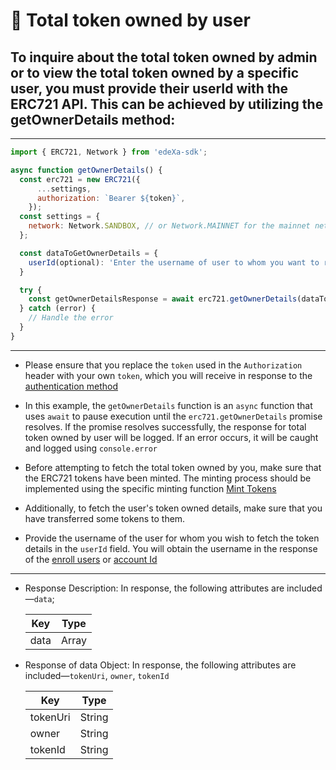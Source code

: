 # 📝 Total token owned by user
## To inquire about the total token owned by admin or to view the total token owned by a specific user, you must provide their userId with the ERC721 API. This can be achieved by utilizing the getOwnerDetails method:
---

```SDK.js
import { ERC721, Network } from 'edeXa-sdk';

async function getOwnerDetails() {
  const erc721 = new ERC721({
      ...settings,
      authorization: `Bearer ${token}`,
    });
  const settings = {
    network: Network.SANDBOX, // or Network.MAINNET for the mainnet network
  };

  const dataToGetOwnerDetails = {
    userId(optional): 'Enter the username of user to whom you want to retrive the total tokens owned by that particular user',
  }

  try {
    const getOwnerDetailsResponse = await erc721.getOwnerDetails(dataToGetOwnerDetails);
  } catch (error) {
    // Handle the error
  }
}

```

---

- Please ensure that you replace the `token` used in the `Authorization` header with your own `token`, which you will receive in response to the [authentication method](./authenticate.md)

- In this example, the `getOwnerDetails` function is an `async` function that uses `await` to pause execution until the `erc721.getOwnerDetails` promise resolves. If the promise resolves successfully, the response for total token owned by user will be logged. If an error occurs, it will be caught and logged using `console.error`

- Before attempting to fetch the total token owned by you, make sure that the ERC721 tokens have been minted. The minting process should be implemented using the specific minting function [Mint Tokens](./mint_token.md)

- Additionally, to fetch the user's token owned details, make sure that you have transferred some tokens to them.

- Provide the username of the user for whom you wish to fetch the token details in the `userId` field. You will obtain the username in the response of the [enroll users](./) or [account Id](./account_Id.md)


---

- Response Description: In response, the following attributes are included—`data`;

  | Key             | Type   |
  | --------------- | ------ |
  | data            | Array |

- Response of data Object: In response, the following attributes are included—`tokenUri`, `owner`, `tokenId`

  | Key      | Type   |
  | -------- | ------ |
  | tokenUri | String |
  | owner    | String |
  | tokenId  | String |


